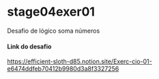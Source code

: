 # stage04exer01
Desafio de lógico soma números

#### Link do desafio
https://efficient-sloth-d85.notion.site/Exerc-cio-01-e6474ddfeb70412b9980d3a8f3327256
